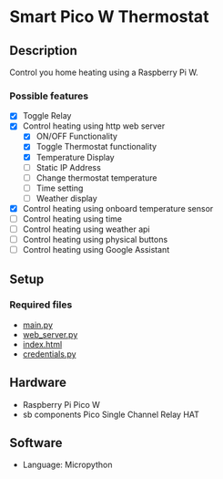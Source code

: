 # Smart Pico W Thermostat

## Description

Control you home heating using a Raspberry Pi W.

### Possible features

- [x] Toggle Relay
- [x] Control heating using http web server
  - [x] ON/OFF Functionality
  - [x] Toggle Thermostat functionality
  - [x] Temperature Display
  - [ ] Static IP Address
  - [ ] Change thermostat temperature
  - [ ] Time setting
  - [ ] Weather display
- [x] Control heating using onboard temperature sensor
- [ ] Control heating using time
- [ ] Control heating using weather api
- [ ] Control heating using physical buttons
- [ ] Control heating using Google Assistant

## Setup

### Required files

- [main.py](main.py)
- [web_server.py](web_server.py)
- [index.html](index.html)
- [credentials.py](credentials.py)

## Hardware

- Raspberry Pi Pico W
- sb components Pico Single Channel Relay HAT

## Software

- Language: Micropython

